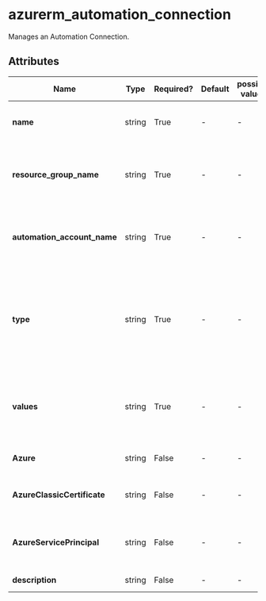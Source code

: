 # azurerm_automation_connection

Manages an Automation Connection.

## Attributes

| Name | Type | Required? | Default  | possible values | Description |
| ---- | ---- | --------- | -------- | ----------- | ----------- |
| **name** | string | True | -  |  -  | Specifies the name of the Connection. Changing this forces a new resource to be created. | 
| **resource_group_name** | string | True | -  |  -  | The name of the resource group in which the Connection is created. Changing this forces a new resource to be created. | 
| **automation_account_name** | string | True | -  |  -  | The name of the automation account in which the Connection is created. Changing this forces a new resource to be created. | 
| **type** | string | True | -  |  -  | The type of the Connection - can be either builtin type such as `Azure`, `AzureClassicCertificate`, and `AzureServicePrincipal`, or a user defined types. Changing this forces a new resource to be created. | 
| **values** | string | True | -  |  -  | A mapping of key value pairs passed to the connection. Different `type` needs different parameters in the `values`. Builtin types have required field values as below: | 
| **Azure** | string | False | -  |  -  | : parameters `AutomationCertificateName` and `SubscriptionID`. | 
| **AzureClassicCertificate** | string | False | -  |  -  | : parameters `SubscriptionName`, `SubscriptionId` and `CertificateAssetName`. | 
| **AzureServicePrincipal** | string | False | -  |  -  | : parameters `ApplicationId`, `CertificateThumbprint`, `SubscriptionId` and `TenantId`. | 
| **description** | string | False | -  |  -  | A description for this Connection. | 

